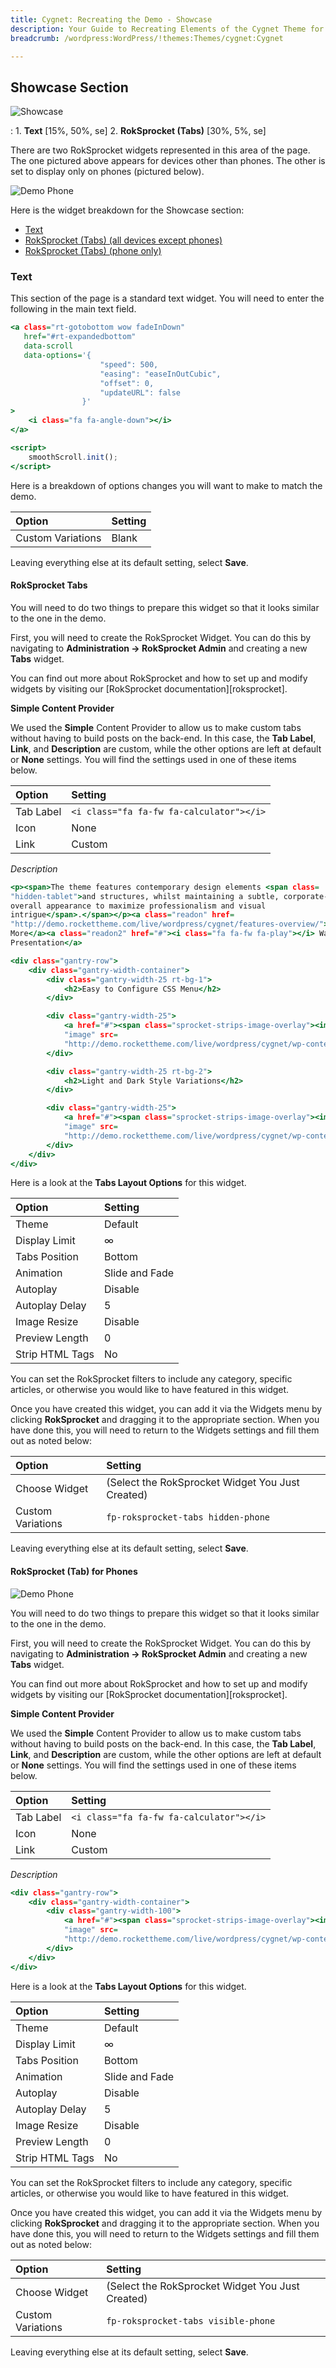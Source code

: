 ```yaml
---
title: Cygnet: Recreating the Demo - Showcase
description: Your Guide to Recreating Elements of the Cygnet Theme for WordPress
breadcrumb: /wordpress:WordPress/!themes:Themes/cygnet:Cygnet

---
```


Showcase Section
-----

![Showcase](assets/demo_3.jpeg)

:   1. **Text** [15%, 50%, se]
    2. **RokSprocket (Tabs)** [30%, 5%, se]

There are two RokSprocket widgets represented in this area of the page. The one pictured above appears for devices other than phones. The other is set to display only on phones (pictured below).

![Demo Phone](assets/demo_phone.png)

Here is the widget breakdown for the Showcase section:

* [Text](#text)
* [RokSprocket (Tabs) (all devices except phones)](#roksprocket-(strips))
* [RokSprocket (Tabs) (phone only)](#roksprocket-(strips)-for-phones)

### Text

This section of the page is a standard text widget. You will need to enter the following in the main text field.

~~~ .html
<a class="rt-gotobottom wow fadeInDown"
   href="#rt-expandedbottom"
   data-scroll
   data-options='{
                    "speed": 500,
                    "easing": "easeInOutCubic",
                    "offset": 0,
                    "updateURL": false
                }'
>
    <i class="fa fa-angle-down"></i>
</a>

<script>
    smoothScroll.init();
</script>
~~~

Here is a breakdown of options changes you will want to make to match the demo.

| Option            | Setting    |
| :---------------- | :--------- |
| Custom Variations | Blank      |

Leaving everything else at its default setting, select **Save**.

#### RokSprocket Tabs

You will need to do two things to prepare this widget so that it looks similar to the one in the demo.

First, you will need to create the RokSprocket Widget. You can do this by navigating to **Administration -> RokSprocket Admin** and creating a new **Tabs** widget.

You can find out more about RokSprocket and how to set up and modify widgets by visiting our [RokSprocket documentation][roksprocket].

**Simple Content Provider**

We used the **Simple** Content Provider to allow us to make custom tabs without having to build posts on the back-end. In this case, the **Tab Label**, **Link**, and **Description** are custom, while the other options are left at default or **None** settings. You will find the settings used in one of these items below.

| Option | Setting |
| :----- | :----- |
| Tab Label | `<i class="fa fa-fw fa-calculator"></i>` |
| Icon | None |
| Link | Custom |

*Description*

~~~ .html
<p><span>The theme features contemporary design elements <span class=
"hidden-tablet">and structures, whilst maintaining a subtle, corporate-esque
overall appearance to maximize professionalism and visual
intrigue</span>.</span></p><a class="readon" href=
"http://demo.rockettheme.com/live/wordpress/cygnet/features-overview/">Learn
More</a><a class="readon2" href="#"><i class="fa fa-fw fa-play"></i> Watch
Presentation</a>

<div class="gantry-row">
    <div class="gantry-width-container">
        <div class="gantry-width-25 rt-bg-1">
            <h2>Easy to Configure CSS Menu</h2>
        </div>

        <div class="gantry-width-25">
            <a href="#"><span class="sprocket-strips-image-overlay"><img alt=
            "image" src=
            "http://demo.rockettheme.com/live/wordpress/cygnet/wp-content/rockettheme/rt_cygnet_wp/home/fp-roksprocket-tabs/img-01.jpg"></span></a>
        </div>

        <div class="gantry-width-25 rt-bg-2">
            <h2>Light and Dark Style Variations</h2>
        </div>

        <div class="gantry-width-25">
            <a href="#"><span class="sprocket-strips-image-overlay"><img alt=
            "image" src=
            "http://demo.rockettheme.com/live/wordpress/cygnet/wp-content/rockettheme/rt_cygnet_wp/home/fp-roksprocket-tabs/img-02.jpg"></span></a>
        </div>
    </div>
</div>
~~~

Here is a look at the **Tabs Layout Options** for this widget.

| Option          | Setting        |
| :-------------- | :------------  |
| Theme           | Default        |
| Display Limit   | ∞              |
| Tabs Position   | Bottom         |
| Animation       | Slide and Fade |
| Autoplay        | Disable        |
| Autoplay Delay  | 5              |
| Image Resize    | Disable        |
| Preview Length  | 0              |
| Strip HTML Tags | No             |

You can set the RokSprocket filters to include any category, specific articles, or otherwise you would like to have featured in this widget.

Once you have created this widget, you can add it via the Widgets menu by clicking **RokSprocket** and dragging it to the appropriate section. When you have done this, you will need to return to the Widgets settings and fill them out as noted below:

| Option            | Setting                                          |
| :---------------- | :----------------------------------------------- |
| Choose Widget     | (Select the RokSprocket Widget You Just Created) |
| Custom Variations | `fp-roksprocket-tabs hidden-phone`               |

Leaving everything else at its default setting, select **Save**.

#### RokSprocket (Tab) for Phones

![Demo Phone](assets/demo_phone.png)

You will need to do two things to prepare this widget so that it looks similar to the one in the demo.

First, you will need to create the RokSprocket Widget. You can do this by navigating to **Administration -> RokSprocket Admin** and creating a new **Tabs** widget.

You can find out more about RokSprocket and how to set up and modify widgets by visiting our [RokSprocket documentation][roksprocket].

**Simple Content Provider**

We used the **Simple** Content Provider to allow us to make custom tabs without having to build posts on the back-end. In this case, the **Tab Label**, **Link**, and **Description** are custom, while the other options are left at default or **None** settings. You will find the settings used in one of these items below.

| Option    | Setting                                  |
| :-----    | :-----                                   |
| Tab Label | `<i class="fa fa-fw fa-calculator"></i>` |
| Icon      | None                                     |
| Link      | Custom                                   |

*Description*

~~~ .html
<div class="gantry-row">
    <div class="gantry-width-container">
        <div class="gantry-width-100">
            <a href="#"><span class="sprocket-strips-image-overlay"><img alt=
            "image" src=
            "http://demo.rockettheme.com/live/wordpress/cygnet/wp-content/rockettheme/rt_cygnet_wp/home/fp-roksprocket-tabs/img-01.jpg"></span></a>
        </div>
    </div>
</div>
~~~

Here is a look at the **Tabs Layout Options** for this widget.

| Option          | Setting        |
| :-----          | :-----         |
| Theme           | Default        |
| Display Limit   | ∞              |
| Tabs Position   | Bottom         |
| Animation       | Slide and Fade |
| Autoplay        | Disable        |
| Autoplay Delay  | 5              |
| Image Resize    | Disable        |
| Preview Length  | 0              |
| Strip HTML Tags | No             |

You can set the RokSprocket filters to include any category, specific articles, or otherwise you would like to have featured in this widget.

Once you have created this widget, you can add it via the Widgets menu by clicking **RokSprocket** and dragging it to the appropriate section. When you have done this, you will need to return to the Widgets settings and fill them out as noted below:

| Option            | Setting                                          |
| :-----            | :-----                                           |
| Choose Widget     | (Select the RokSprocket Widget You Just Created) |
| Custom Variations | `fp-roksprocket-tabs visible-phone`              |

Leaving everything else at its default setting, select **Save**.
